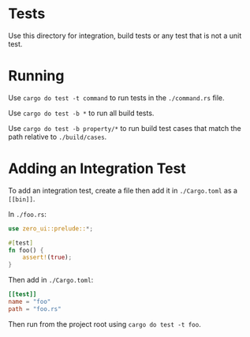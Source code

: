 # Tests

Use this directory for integration, build tests or any test that is not a unit test.

# Running

Use `cargo do test -t command` to run tests in the `./command.rs` file.

Use `cargo do test -b *` to run all build tests.

Use `cargo do test -b property/*` to run build test cases that match the path relative to `./build/cases`.

# Adding an Integration Test

To add an integration test, create a file then add it in `./Cargo.toml` as a `[[bin]]`.

In `./foo.rs`:
```rust
use zero_ui::prelude::*;

#[test]
fn foo() {
    assert!(true);
}
```

Then add in `./Cargo.toml`:

```toml
[[test]]
name = "foo"
path = "foo.rs"
```

Then run from the project root using `cargo do test -t foo`.